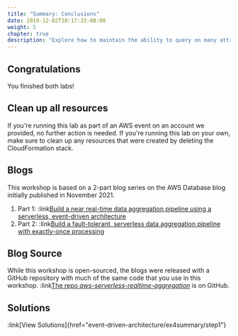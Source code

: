 ```yaml
---
title: "Summary: Conclusions"
date: 2019-12-02T10:17:33-08:00
weight: 5
chapter: true
description: "Explore how to maintain the ability to query on many attributes when you have a multi-entity table."
---
```


## Congratulations
You finished both labs!

## Clean up all resources
If you're running this lab as part of an AWS event on an account we provided, no further action is needed. If you're running this lab on your own, make sure to clean up any resources that were created by deleting the CloudFormation stack.

## Blogs

This workshop is based on a 2-part blog series on the AWS Database blog initially published in November 2021.

1. Part 1: :link[Build a near real-time data aggregation pipeline using a serverless, event-driven architecture](href="https://aws.amazon.com/blogs/database/build-a-near-real-time-data-aggregation-pipeline-using-a-serverless-event-driven-architecture/")
2. Part 2: :link[Build a fault-tolerant, serverless data aggregation pipeline with exactly-once processing](href="https://aws.amazon.com/blogs/database/build-a-fault-tolerant-serverless-data-aggregation-pipeline-with-exactly-once-processing/")

## Blog Source

While this workshop is open-sourced, the blogs were released with a GitHub repository with much of the same code that you use in this workshop. :link[The repo *aws-serverless-realtime-aggregation*](href="https://github.com/aws-samples/aws-serverless-realtime-aggregation") is on GitHub.

## Solutions

:link[View Solutions]{href="event-driven-architecture/ex4summary/step1"}

